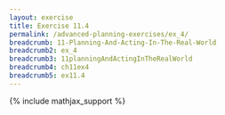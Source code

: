 ```yaml
---
layout: exercise
title: Exercise 11.4
permalink: /advanced-planning-exercises/ex_4/
breadcrumb: 11-Planning-And-Acting-In-The-Real-World
breadcrumb2: ex_4
breadcrumb3: 11planningAndActingInTheRealWorld
breadcrumb4: ch11ex4
breadcrumb5: ex11.4
---
```


{% include mathjax_support %}


